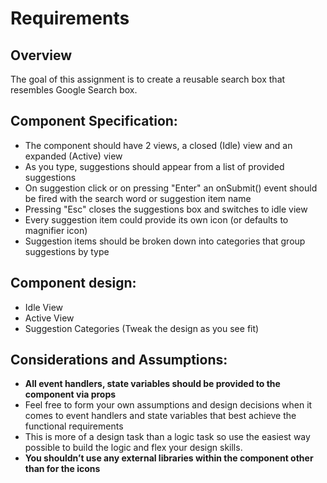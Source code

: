 # Requirements

## Overview

The goal of this assignment is to create a reusable search box that resembles Google Search box.

## Component Specification:

- The component should have 2 views, a closed (Idle) view and an expanded (Active) view
- As you type, suggestions should appear from a list of provided suggestions
- On suggestion click or on pressing "Enter" an onSubmit() event should be fired with the search word or suggestion item name
- Pressing "Esc" closes the suggestions box and switches to idle view
- Every suggestion item could provide its own icon (or defaults to magnifier icon)
- Suggestion items should be broken down into categories that group suggestions by type

## Component design:

- Idle View
- Active View
- Suggestion Categories (Tweak the design as you see fit)

## Considerations and Assumptions:

- **All event handlers, state variables should be provided to the component via props**
- Feel free to form your own assumptions and design decisions when it comes to event
  handlers and state variables that best achieve the functional requirements
- This is more of a design task than a logic task so use the easiest way possible to build
  the logic and flex your design skills.
- **You shouldn’t use any external libraries within the component other than for the icons**
